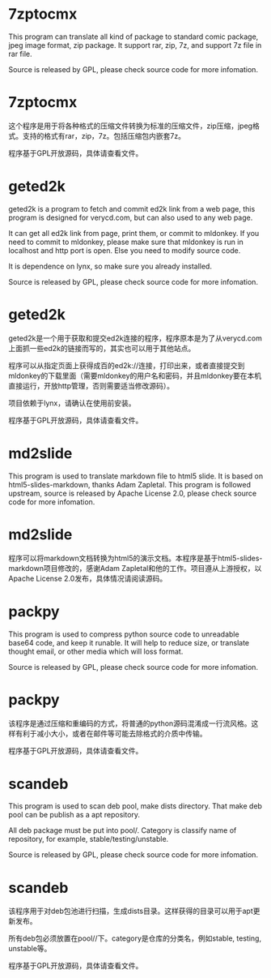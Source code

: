 # 7zptocmx #

This program can translate all kind of package to standard comic package, jpeg image format, zip package. It support rar, zip, 7z, and support 7z file in rar file.

Source is released by GPL, please check source code for more infomation.

# 7zptocmx #

这个程序是用于将各种格式的压缩文件转换为标准的压缩文件，zip压缩，jpeg格式。支持的格式有rar，zip，7z。包括压缩包内嵌套7z。

程序基于GPL开放源码，具体请查看文件。

# geted2k #

geted2k is a program to fetch and commit ed2k link from a web page, this program is designed for verycd.com, but can also used to any web page.

It can get all ed2k link from page, print them, or commit to mldonkey. If you need to commit to mldonkey, please make sure that mldonkey is run in localhost and http port is open. Else you need to modify source code.

It is dependence on lynx, so make sure you already installed.

Source is released by GPL, please check source code for more infomation.

# geted2k #

geted2k是一个用于获取和提交ed2k连接的程序，程序原本是为了从verycd.com上面抓一些ed2k的链接而写的，其实也可以用于其他站点。

程序可以从指定页面上获得成百的ed2k://连接，打印出来，或者直接提交到mldonkey的下载里面（需要mldonkey的用户名和密码，并且mldonkey要在本机直接运行，开放http管理，否则需要适当修改源码）。

项目依赖于lynx，请确认在使用前安装。

程序基于GPL开放源码，具体请查看文件。

# md2slide #

This program is used to translate markdown file to html5 slide. It is based on html5-slides-markdown, thanks Adam Zapletal. This program is followed upstream, source is released by Apache License 2.0, please check source code for more infomation.

# md2slide #

程序可以将markdown文档转换为html5的演示文档。本程序是基于html5-slides-markdown项目修改的，感谢Adam Zapletal和他的工作。项目遵从上游授权，以Apache License 2.0发布，具体情况请阅读源码。

# packpy #

This program is used to compress python source code to unreadable base64 code, and keep it runable. It will help to reduce size, or translate thought email, or other media which will loss format.

Source is released by GPL, please check source code for more infomation.

# packpy #

该程序是通过压缩和重编码的方式，将普通的python源码混淆成一行流风格。这样有利于减小大小，或者在邮件等可能去除格式的介质中传输。

程序基于GPL开放源码，具体请查看文件。

# scandeb #

This program is used to scan deb pool, make dists directory. That make deb pool can be publish as a apt repository.

All deb package must be put into pool/<category>. Category is classify name of repository, for example, stable/testing/unstable.

Source is released by GPL, please check source code for more infomation.

# scandeb #

该程序用于对deb包池进行扫描，生成dists目录。这样获得的目录可以用于apt更新发布。

所有deb包必须放置在pool/<category>/下。category是仓库的分类名，例如stable, testing, unstable等。

程序基于GPL开放源码，具体请查看文件。
